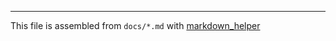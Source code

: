 ---
This file is assembled from `docs/*.md` with [markdown_helper](https://github.com/BurdetteLamar/markdown_helper)
